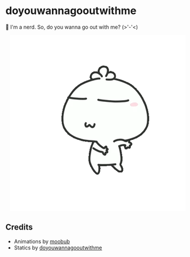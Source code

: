 # doyouwannagooutwithme
👻 I'm a nerd. So, do you wanna go out with me? (>'-'<)

<p align="center">
  <img src="assets/img/kawaii.webp" />
</p>

## Credits
- Animations by [moobub](https://giphy.com/moobub)
- Statics by [doyouwannagooutwithme](http://doyouwannagooutwithme.com/)
